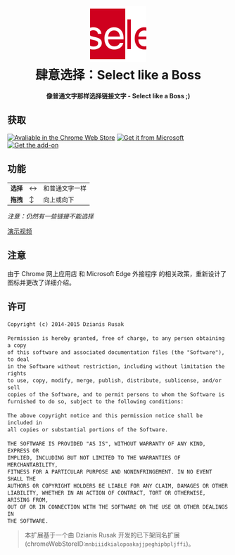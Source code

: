 <h1 align="center"><img src="icons/icon128.png" height="128"><br>肆意选择：Select like a Boss</h1>

<p align="center"><strong>像普通文字那样选择链接文字 - Select like a Boss ;)</strong></p>

## 获取

[![Avaliable in the Chrome Web Store](https://storage.googleapis.com/chrome-gcs-uploader.appspot.com/image/WlD8wC6g8khYWPJUsQceQkhXSlv1/UV4C4ybeBTsZt43U4xis.png)](https://chrome.google.com/webstore/detail/mbnnmpmcijodolgeejegcijdamonganh)
[<img src='https://developer.microsoft.com/en-us/microsoft-store/badges/images/English_get-it-from-MS.png' alt='Get it from Microsoft' style='height: 58px;'/>](https://microsoftedge.microsoft.com/addons/detail/gapbnbmenclgbgngpidomkamcmgmpopm)
[<img src='https://ffp4g1ylyit3jdyti1hqcvtb-wpengine.netdna-ssl.com/addons/files/2015/11/get-the-addon.png' alt='Get the add-on' style='height: 59px;'/>](https://addons.mozilla.org/firefox/addon/select-like-a-boss/)

## 功能

<table>
    <tr>
        <td><b>选择</b></td>
        <td>↔</td>
        <td>和普通文字一样</td>
    </tr>
    <tr>
        <td><b>拖拽</b></td>
        <td>↕</td>
        <td>向上或向下</td>
    </tr>
</table>

*注意：仍然有一些链接不能选择*

[演示视频](https://www.youtube.com/watch?v=yuIxgUed_UA)

## 注意
由于 Chrome 网上应用店 和 Microsoft Edge 外接程序 的相关政策，重新设计了图标并更改了详细介绍。

## 许可
```
Copyright (c) 2014-2015 Dzianis Rusak

Permission is hereby granted, free of charge, to any person obtaining a copy
of this software and associated documentation files (the "Software"), to deal
in the Software without restriction, including without limitation the rights
to use, copy, modify, merge, publish, distribute, sublicense, and/or sell
copies of the Software, and to permit persons to whom the Software is
furnished to do so, subject to the following conditions:

The above copyright notice and this permission notice shall be included in
all copies or substantial portions of the Software.

THE SOFTWARE IS PROVIDED "AS IS", WITHOUT WARRANTY OF ANY KIND, EXPRESS OR
IMPLIED, INCLUDING BUT NOT LIMITED TO THE WARRANTIES OF MERCHANTABILITY,
FITNESS FOR A PARTICULAR PURPOSE AND NONINFRINGEMENT. IN NO EVENT SHALL THE
AUTHORS OR COPYRIGHT HOLDERS BE LIABLE FOR ANY CLAIM, DAMAGES OR OTHER
LIABILITY, WHETHER IN AN ACTION OF CONTRACT, TORT OR OTHERWISE, ARISING FROM,
OUT OF OR IN CONNECTION WITH THE SOFTWARE OR THE USE OR OTHER DEALINGS IN
THE SOFTWARE.
```
> 本扩展基于一个由 Dzianis Rusak 开发的已下架同名扩展(chromeWebStoreID:```mnbiiidkialopoakajjpeghipbpljffi```)。